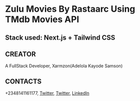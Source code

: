 # Zulu Movies By Rastaarc Using TMdb Movies API

## Stack used: Next.js + Tailwind CSS

## CREATOR

A FullStack Developer, Xarmzon(Adelola Kayode Samson)

## CONTACTS

+2348141161177, [Twitter](https://www.twitter.com/xarmzon), [Twitter](https://www.twiter.com/rastacl), [LinkedIn](https://www.linkedin.com/in/rastaxarm)